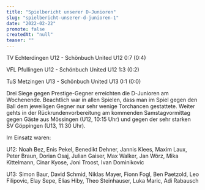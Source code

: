 ```yaml
---
title: "Spielbericht unserer D-Junioren"
slug: "spielbericht-unserer-d-junioren-1"
date: "2022-02-22"
promote: false
createdAt: "null"
teaser: ""
---
```

TV Echterdingen U12 - Schönbuch United U12 0:7 (0:4)


VFL Pfullingen U12 - Schönbuch United U12 1:3 (0:2)


TuS Metzingen U13 - Schönbuch United U13 0:1 (0:0)



Drei Siege gegen Prestige-Gegner erreichten die D-Junioren am Wochenende. Beachtlich war in allen Spielen, dass man im Spiel gegen den Ball dem jeweiligen Gegner nur sehr wenige Torchancen gestattete. Weiter gehts in der Rückrundenvorbereitung am kommenden Samstagvormittag gegen Gäste aus Mössingen (U12,  10:15 Uhr) und gegen der sehr starken SV Göppingen (U13, 11:30 Uhr).


Im Einsatz waren:


U12: Noah Bez, Enis Pekel, Benedikt Dehner, Jannis Klees, Maxim Laux, Peter Braun, Dorian Osaj, Julian Gaiser, Max Walker, Jan Wörz, Mika Kittelmann, Cinar Kyose, Joni Troost, Ivan Dominikovic


U13: Simon Baur, David Schmid, Niklas Mayer, Fionn Fogl, Ben Paetzold, Leo Filipovic, Elay Sepe, Elias Hiby, Theo Steinhauser, Luka Maric, Adi Rabausch


<p class="ox-2989754d1f-"> 
